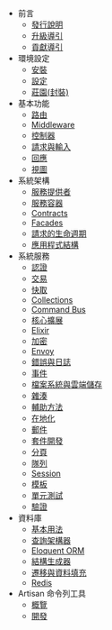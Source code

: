 - 前言
    - [發行說明](/docs/5.0/releases)
    - [升級導引](/docs/5.0/upgrade)
    - [貢獻導引](/docs/5.0/contributions)
- 環境設定
    - [安裝](/docs/5.0/installation)
    - [設定](/docs/5.0/configuration)
    - [莊園(封裝)](/docs/5.0/homestead)
- 基本功能
    - [路由](/docs/5.0/routing)
    - [Middleware](/docs/5.0/middleware)
    - [控制器](/docs/5.0/controllers)
    - [請求與輸入](/docs/5.0/requests)
    - [回應](/docs/5.0/responses)
    - [視圖](/docs/5.0/views)
- 系統架構
    - [服務提供者](/docs/5.0/providers)
    - [服務容器](/docs/5.0/container)
    - [Contracts](/docs/5.0/contracts)
    - [Facades](/docs/5.0/facades)
    - [請求的生命週期](/docs/5.0/lifecycle)
    - [應用程式結構](/docs/5.0/structure)
- 系統服務
    - [認證](/docs/5.0/authentication)
    - [交易](/docs/5.0/billing)
    - [快取](/docs/5.0/cache)
    - [Collections](/docs/5.0/collections)
    - [Command Bus](/docs/5.0/bus)
    - [核心擴展](/docs/5.0/extending)
    - [Elixir](/docs/5.0/elixir)
    - [加密](/docs/5.0/encryption)
    - [Envoy](/docs/5.0/envoy)
    - [錯誤與日誌](/docs/5.0/errors)
    - [事件](/docs/5.0/events)
    - [檔案系統與雲端儲存](/docs/5.0/filesystem)
    - [雜湊](/docs/5.0/hashing)
    - [輔助方法](/docs/5.0/helpers)
    - [在地化](/docs/5.0/localization)
    - [郵件](/docs/5.0/mail)
    - [套件開發](/docs/5.0/packages)
    - [分頁](/docs/5.0/pagination)
    - [隊列](/docs/5.0/queues)
    - [Session](/docs/5.0/session)
    - [模板](/docs/5.0/templates)
    - [單元測試](/docs/5.0/testing)
    - [驗證](/docs/5.0/validation)
- 資料庫
    - [基本用法](/docs/5.0/database)
    - [查詢架構器](/docs/5.0/queries)
    - [Eloquent ORM](/docs/5.0/eloquent)
    - [結構生成器](/docs/5.0/schema)
    - [遷移與資料填充](/docs/5.0/migrations)
    - [Redis](/docs/5.0/redis)
- Artisan 命令列工具
    - [概覽](/docs/5.0/artisan)
    - [開發](/docs/5.0/commands)
